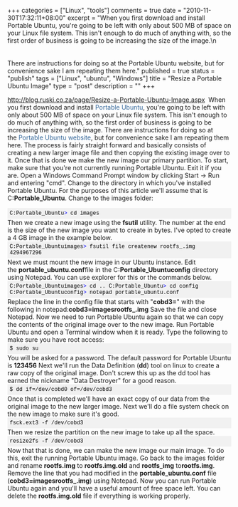 +++
categories = ["Linux", "tools"]
comments = true
date = "2010-11-30T17:32:11+08:00"
excerpt = "When you first download and install Portable Ubuntu, you're going to be left with only about 500 MB of space on your Linux file system. This isn't enough to do much of anything with, so the first order of business is going to be increasing the size of the image.\n<br /><br /><br />There are instructions for doing so at the Portable Ubuntu website, but for convenience sake I am repeating them here."
published = true
status = "publish"
tags = ["Linux", "ubuntu", "Windows"]
title = "Resize a Portable Ubuntu Image"
type = "post"
description = ""
+++

<a href="http://blog.ruski.co.za/page/Resize-a-Portable-Ubuntu-Image.aspx">http://blog.ruski.co.za/page/Resize-a-Portable-Ubuntu-Image.aspx</a>
 When you first download and install <a style="text-decoration: none; color: #336699; border: 0px initial initial;" href="http://portableubuntu.sourceforge.net/" target="_blank">Portable Ubuntu</a>, you're going to be left with only about 500 MB of space on your Linux file system. This isn't enough to do much of anything with, so the first order of business is going to be increasing the size of the image.
There are instructions for doing so at the <a style="text-decoration: none; color: #336699; border: 0px initial initial;" href="http://portableubuntu.sourceforge.net/index.php?section=documentation" target="_blank">Portable Ubuntu website</a>, but for convenience sake I am repeating them here.
The process is fairly straight forward and basically consists of creating a new larger image file and then copying the existing image over to it. Once that is done we make the new image our primary partition.
To start, make sure that you're not currently running Portable Ubuntu. Exit it if you are.
Open a Windows Command Prompt window by clicking Start -> Run and entering "cmd".
Change to the directory in which you've installed Portable Ubuntu. For the purposes of this article we'll assume that is C<strong>:Portable_Ubuntu</strong>.
Change to the images folder:
<div class="code" style="font-size: 12px; color: black; font-family: Consolas, 'Courier New', Courier, monospace; background-color: #f1f1f1; line-height: normal; padding: 5px;">C:Portable_Ubuntu<span class="kwrd" style="color: #0000ff;">></span> cd images</div>
Then we create a new image using the <strong>fsutil</strong> utility. The number at the end is the size of the new image you want to create in bytes. I've opted to create a 4 GB image in the example below.
<div class="code" style="font-size: 12px; color: black; font-family: Consolas, 'Courier New', Courier, monospace; background-color: #f1f1f1; line-height: normal; padding: 5px;">C:Portable_Ubuntuimages<span class="kwrd" style="color: #0000ff;">></span> fsutil file createnew rootfs_.img 4294967296</div>
Next we must mount the new image in our Ubuntu instance. Edit the <strong>portable_ubuntu.conf</strong>file in the C<strong>:Portable_Ubuntuconfig</strong> directory using Notepad. You can use explorer for this or the commands below.
<div class="code" style="font-size: 12px; color: black; font-family: Consolas, 'Courier New', Courier, monospace; background-color: #f1f1f1; line-height: normal; padding: 5px;">C:Portable_Ubuntuimages<span class="kwrd" style="color: #0000ff;">></span> cd .. C:Portable_Ubuntu<span class="kwrd" style="color: #0000ff;">></span> cd config C:Portable_Ubuntuconfig<span class="kwrd" style="color: #0000ff;">></span> notepad portable_ubuntu.conf</div>
Replace the line in the config file that starts with "<strong>cobd3=</strong>" with the following in notepad:<strong>cobd3=imagesrootfs_.img</strong>
Save the file and close Notepad.
Now we need to run Portable Ubuntu again so that we can copy the contents of the original image over to the new image.
Run Portable Ubuntu and open a Terminal window when it is ready.
Type the following to make sure you have root access:
<div class="code" style="font-size: 12px; color: black; font-family: Consolas, 'Courier New', Courier, monospace; background-color: #f1f1f1; line-height: normal; padding: 5px;">$ sudo su</div>
You will be asked for a password. The default password for Portable Ubuntu is <strong>123456</strong>
Next we'll run the Data Definition (<strong>dd</strong>) tool on linux to create a raw copy of the original image. Don't screw this up as the dd tool has earned the nickname "Data Destroyer" for a good reason.
<div class="code" style="font-size: 12px; color: black; font-family: Consolas, 'Courier New', Courier, monospace; background-color: #f1f1f1; line-height: normal; padding: 5px;">$ dd if=/dev/cobd0 of=/dev/cobd3</div>
Once that is completed we'll have an exact copy of our data from the original image to the new larger image.
Next we'll do a file system check on the new image to make sure it's good.
<div class="code" style="font-size: 12px; color: black; font-family: Consolas, 'Courier New', Courier, monospace; background-color: #f1f1f1; line-height: normal; padding: 5px;">fsck.ext3 -f /dev/cobd3</div>
Then we resize the partition on the new image to take up all the space.
<div class="code" style="font-size: 12px; color: black; font-family: Consolas, 'Courier New', Courier, monospace; background-color: #f1f1f1; line-height: normal; padding: 5px;">resize2fs -f /dev/cobd3</div>
Now that that is done, we can make the new image our main image. To do this, exit the running Portable Ubuntu image.
Go back to the images folder and rename <strong>rootfs.img</strong> to <strong>rootfs.img.old</strong> and <strong>rootfs_img</strong> to<strong>rootfs.img</strong>.
Remove the line that you had modified in the <strong>portable_ubuntu.conf</strong> file (<strong>cobd3=imagesrootfs_.img</strong>) using Notepad.
Now you can run Portable Ubuntu again and you'll have a useful amount of free space left. You can delete the <strong>rootfs.img.old</strong> file if everything is working properly.
<!--more-->